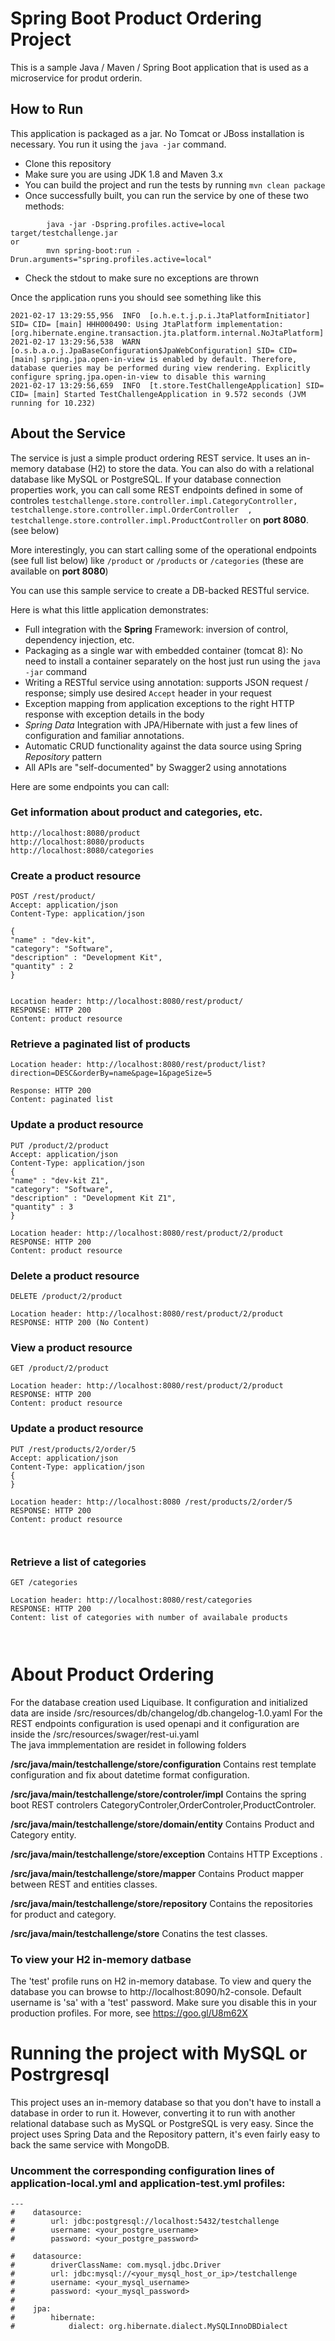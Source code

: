 # Spring Boot Product Ordering Project

This is a sample Java / Maven / Spring Boot application that is used as a microservice for produt orderin.

## How to Run 

This application is packaged as a jar. No Tomcat or JBoss installation is necessary. You run it using the ```java -jar``` command.

* Clone this repository 
* Make sure you are using JDK 1.8 and Maven 3.x
* You can build the project and run the tests by running ```mvn clean package```
* Once successfully built, you can run the service by one of these two methods:
```
        java -jar -Dspring.profiles.active=local target/testchallenge.jar
or
        mvn spring-boot:run -Drun.arguments="spring.profiles.active=local"
```
* Check the stdout to make sure no exceptions are thrown

Once the application runs you should see something like this

```
2021-02-17 13:29:55,956  INFO  [o.h.e.t.j.p.i.JtaPlatformInitiator] SID= CID= [main] HHH000490: Using JtaPlatform implementation: [org.hibernate.engine.transaction.jta.platform.internal.NoJtaPlatform]
2021-02-17 13:29:56,538  WARN  [o.s.b.a.o.j.JpaBaseConfiguration$JpaWebConfiguration] SID= CID= [main] spring.jpa.open-in-view is enabled by default. Therefore, database queries may be performed during view rendering. Explicitly configure spring.jpa.open-in-view to disable this warning
2021-02-17 13:29:56,659  INFO  [t.store.TestChallengeApplication] SID= CID= [main] Started TestChallengeApplication in 9.572 seconds (JVM running for 10.232)
```

## About the Service

The service is just a simple product ordering REST service. It uses an in-memory database (H2) to store the data. You can also do with a relational database like MySQL or PostgreSQL. If your database connection properties work, you can call some REST endpoints defined in some of controles ```testchallenge.store.controller.impl.CategoryController, testchallenge.store.controller.impl.OrderController  , testchallenge.store.controller.impl.ProductController``` on **port 8080**. (see below)

More interestingly, you can start calling some of the operational endpoints (see full list below) like ```/product``` or  ```/products```  or  ```/categories``` (these are available on **port 8080**)

You can use this sample service to create a DB-backed RESTful service. 
 
Here is what this little application demonstrates: 

* Full integration with the **Spring** Framework: inversion of control, dependency injection, etc.
* Packaging as a single war with embedded container (tomcat 8): No need to install a container separately on the host just run using the ``java -jar`` command
* Writing a RESTful service using annotation: supports JSON request / response; simply use desired ``Accept`` header in your request
* Exception mapping from application exceptions to the right HTTP response with exception details in the body
* *Spring Data* Integration with JPA/Hibernate with just a few lines of configuration and familiar annotations. 
* Automatic CRUD functionality against the data source using Spring *Repository* pattern
* All APIs are "self-documented" by Swagger2 using annotations 

Here are some endpoints you can call:

### Get information about product and categories, etc.

```
http://localhost:8080/product
http://localhost:8080/products
http://localhost:8080/categories
```

### Create a product resource

```
POST /rest/product/
Accept: application/json
Content-Type: application/json

{
"name" : "dev-kit",
"category": "Software",
"description" : "Development Kit",
"quantity" : 2
}


Location header: http://localhost:8080/rest/product/
RESPONSE: HTTP 200 
Content: product resource 
```

### Retrieve a paginated list of products

```
Location header: http://localhost:8080/rest/product/list?direction=DESC&orderBy=name&page=1&pageSize=5

Response: HTTP 200
Content: paginated list 
```

### Update a product resource

```
PUT /product/2/product
Accept: application/json
Content-Type: application/json
{
"name" : "dev-kit Z1",
"category": "Software",
"description" : "Development Kit Z1",
"quantity" : 3
}

Location header: http://localhost:8080/rest/product/2/product
RESPONSE: HTTP 200 
Content: product resource 

```
### Delete a product resource

```
DELETE /product/2/product

Location header: http://localhost:8080/rest/product/2/product
RESPONSE: HTTP 200 (No Content)

```
### View a product resource

```
GET /product/2/product

Location header: http://localhost:8080/rest/product/2/product
RESPONSE: HTTP 200 
Content: product resource 
```

### Update a product resource

```
PUT /rest/products/2/order/5
Accept: application/json
Content-Type: application/json
{
}

Location header: http://localhost:8080 /rest/products/2/order/5
RESPONSE: HTTP 200 
Content: product resource 



```
### Retrieve a list of categories

```
GET /categories

Location header: http://localhost:8080/rest/categories
RESPONSE: HTTP 200 
Content: list of categories with number of availabale products



```
# About Product Ordering

For the database creation used Liquibase. It configuration and initialized data are inside /src/resources/db/changelog/db.changelog-1.0.yaml 
For the REST endpoints configuration is used openapi and it configuration  are inside the /src/resources/swager/rest-ui.yaml     
The java immplementation are residet in following folders 

**/src/java/main/testchallenge/store/configuration** Contains rest template configuration and fix about datetime format configuration.

**/src/java/main/testchallenge/store/controler/impl** Contains the spring boot REST controlers CategoryControler,OrderControler,ProductControler.

**/src/java/main/testchallenge/store/domain/entity** 	Contains Product and Category entity.

**/src/java/main/testchallenge/store/exception** 	Contains HTTP Exceptions .

**/src/java/main/testchallenge/store/mapper** Contains Product mapper between REST and entities classes.

**/src/java/main/testchallenge/store/repository** Contains the repositories for product and category.

**/src/java/main/testchallenge/store** Conatins the test classes.


### To view your H2 in-memory datbase

The 'test' profile runs on H2 in-memory database. To view and query the database you can browse to http://localhost:8090/h2-console. Default username is 'sa' with a 'test' password. Make sure you disable this in your production profiles. For more, see https://goo.gl/U8m62X

# Running the project with MySQL or Postrgresql 

This project uses an in-memory database so that you don't have to install a database in order to run it. 
However, converting it to run with another relational database such as MySQL or PostgreSQL is very easy. 
Since the project uses Spring Data and the Repository pattern, it's even fairly easy to back the same service with MongoDB. 

### Uncomment the corresponding configuration lines of application-local.yml and application-test.yml profiles: 

```
---
#    datasource:
#        url: jdbc:postgresql://localhost:5432/testchallenge
#        username: <your_postgre_username>
#        password: <your_postgre_password>

#    datasource:
#        driverClassName: com.mysql.jdbc.Driver
#        url: jdbc:mysql://<your_mysql_host_or_ip>/testchallenge
#        username: <your_mysql_username>
#        password: <your_mysql_password>
#
#    jpa:
#        hibernate:
#            dialect: org.hibernate.dialect.MySQLInnoDBDialect



